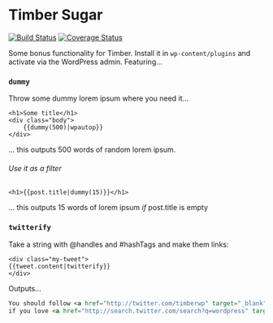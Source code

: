 # Timber Sugar

[![Build Status](https://img.shields.io/travis/timber/sugar/master.svg?style=flat-square)](https://travis-ci.org/timber/sugar)
[![Coverage Status](https://img.shields.io/coveralls/timber/sugar.svg?style=flat-square)](https://coveralls.io/r/timber/sugar?branch=master)

Some bonus functionality for Timber. Install it in `wp-content/plugins` and activate via the WordPress admin. Featuring...

### `dummy`

Throw some dummy lorem ipsum where you need it...
```html+django
<h1>Some title</h1>
<div class="body">
	{{dummy(500)|wpautop}}
</div>
```
... this outputs 500 words of random lorem ipsum.

###### Use it as a filter
```html+django
<h1>{{post.title|dummy(15)}}</h1>
```
... this outputs 15 words of lorem ipsum _if_ post.title is empty

### `twitterify`

Take a string with @handles and #hashTags and make them links:

```html+django
<div class="my-tweet">
{{tweet.content|twitterify}}
</div>
```

Outputs...

```html
You should follow <a href="http://twitter.com/timberwp" target="_blank">@TimberWP</a>
if you love <a href="http://search.twitter.com/search?q=wordpress" target="_blank">#wordpress</a>
```
